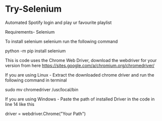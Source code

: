 # Try-Selenium
Automated Spotify login and play ur favourite playlist 

Requirements-
  Selenium
  
To install selenium selenium run the following command

python -m pip install selenium

This is code uses the Chrome Web Driver, download the webdriver for your version from here
https://sites.google.com/a/chromium.org/chromedriver/

If you are using Linux -
  Extract the downloaded chrome driver and run the following command in terminal
  
  sudo mv chromedriver /usr/local/bin
  
If you are using Windows - 
  Paste the path of installed Driver in the code in line 14 like this
  
  driver = webdriver.Chrome("Your Path")
